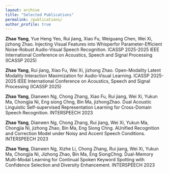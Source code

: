 ```yaml
---
layout: archive
title: "Selected Publications"
permalink: /publications/
author_profile: true
---
```


**Zhao Yang**, Yue Heng Yeo, Rui jiang, Xiao Fu, Weiguang Chen, Wei Xi, jizhong Zhao. 
lnjecting Visual Features into Whisperfor Parameter-Efficient Noise-Robust Audio-Visual Speech Recognition. 
lCASSP 2025-2025 lEEE International Conference on Acoustics, Speech and Signal Processing (ICASSP 2025)

**Zhao Yang**, Rui jiang, Xiao Fu, Wei Xi, jizhong Zhao. 
Open-Modality Latent Modality Interaction Maximization for Audio-Visual Learning. 
lCASSP 2025-2025 lEEE International Conference on Acoustics, Speech and Signal Processing (ICASSP 2025)

**Zhao Yang**, Dianwen Ng, Chong Zhang, Xiao Fu, Rui jiang, Wei Xi, Yukun Ma, Chongjia Ni, Eng siong Chng, Bin Ma, jizhongZhao. 
Dual Acoustic Linguistic Self-supervised Representation Learning for Cross-Domain Speech Recognition.
INTERSPEECH 2023

**Zhao Yang**, Dianwen Ng, Chong Zhang, Rui jiang, Wei Xi, Yukun Ma, Chongjia Ni, jizhong Zhao, Bin Ma, Eng Siong Chng. 
AUnified Recognition and Correction Model under Noisy and Accent Speech Conditions. 
INTERSPEECH 2023

**Zhao Yang**, Dianwen Ng, Xizhe Li, Chong Zhang, Rui jiang, Wei Xi, Yukun Ma, Chongjia Ni, Jizhong Zhao, Bin Ma, Eng SiongChng. 
Dual-Memory Multi-Modal Learning for Continual Spoken Keyword Spotting with Confidence Selection and Diversity Enhancement.
INTERSPEECH 2023





